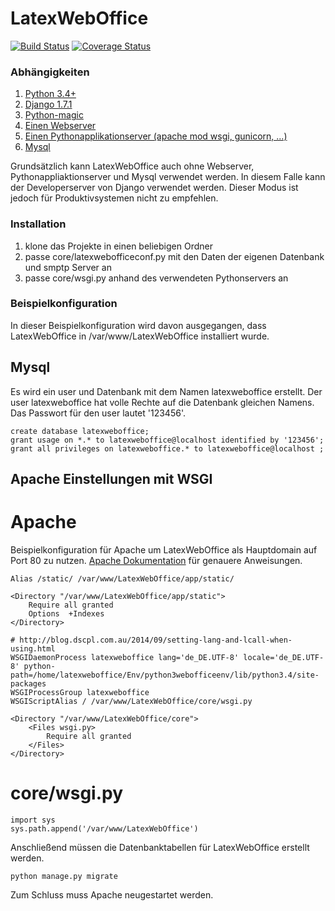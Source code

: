 LatexWebOffice
==============

[![Build Status](https://travis-ci.org/maltsev/LatexWebOffice.svg)](https://travis-ci.org/maltsev/LatexWebOffice) [![Coverage Status](https://coveralls.io/repos/maltsev/LatexWebOffice/badge.png?branch=master)](https://coveralls.io/r/maltsev/LatexWebOffice?branch=master)


### Abhängigkeiten
1. [Python 3.4+](https://www.python.org/downloads/)
2. [Django 1.7.1](https://www.djangoproject.com/)
3. [Python-magic](https://pypi.python.org/pypi/python-magic/)
4. [Einen Webserver](http://httpd.apache.org/)
5. [Einen Pythonapplikationserver (apache mod wsgi, gunicorn, ...)](https://code.google.com/p/modwsgi/)
6. [Mysql](http://www.mysql.de/)

Grundsätzlich kann LatexWebOffice auch ohne Webserver, Pythonappliaktionserver und Mysql verwendet werden. In diesem Falle kann der Developerserver von Django verwendet werden. Dieser Modus ist jedoch für Produktivsystemen nicht zu empfehlen.

### Installation
1. klone das Projekte in einen beliebigen Ordner
2. passe core/latexwebofficeconf.py mit den Daten der eigenen Datenbank und smptp Server an
3. passe core/wsgi.py anhand des verwendeten Pythonservers an

### Beispielkonfiguration
In dieser Beispielkonfiguration wird davon ausgegangen, dass LatexWebOffice in /var/www/LatexWebOffice installiert wurde.
## Mysql
Es wird ein user und Datenbank mit dem Namen latexweboffice erstellt. Der user latexweboffice hat volle Rechte auf die Datenbank gleichen Namens. Das Passwort für den user lautet '123456'.

```
create database latexweboffice;
grant usage on *.* to latexweboffice@localhost identified by '123456';
grant all privileges on latexweboffice.* to latexweboffice@localhost ;
```

## Apache Einstellungen mit WSGI
# Apache
Beispielkonfiguration für Apache um LatexWebOffice als Hauptdomain auf Port 80 zu nutzen. [Apache Dokumentation](http://httpd.apache.org/docs/2.2/de/configuring.html#main) für genauere Anweisungen.  
```
Alias /static/ /var/www/LatexWebOffice/app/static/

<Directory "/var/www/LatexWebOffice/app/static">
	Require all granted
	Options  +Indexes
</Directory>

# http://blog.dscpl.com.au/2014/09/setting-lang-and-lcall-when-using.html
WSGIDaemonProcess latexweboffice lang='de_DE.UTF-8' locale='de_DE.UTF-8' python-path=/home/latexweboffice/Env/python3webofficeenv/lib/python3.4/site-packages
WSGIProcessGroup latexweboffice
WSGIScriptAlias / /var/www/LatexWebOffice/core/wsgi.py

<Directory "/var/www/LatexWebOffice/core">
	<Files wsgi.py>
		Require all granted
	</Files>
</Directory>
```
# core/wsgi.py
```
import sys
sys.path.append('/var/www/LatexWebOffice')
```
Anschließend müssen die Datenbanktabellen für LatexWebOffice erstellt werden.

```
python manage.py migrate
```
Zum Schluss muss Apache neugestartet werden.
